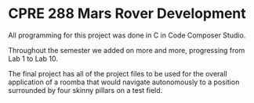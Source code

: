 # CPRE 288 Mars Rover Development

All programming for this project was done in C in Code Composer Studio.

Throughout the semester we added on more and more, progressing from Lab 1 to Lab 10.

The final project has all of the project files to be used for the overall application of a roomba that would navigate autonomously to a position surrounded by four skinny pillars on a test field.
